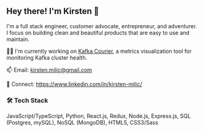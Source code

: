 ## Hey there! I'm Kirsten 👋

I'm a full stack engineer, customer advocate, entrepreneur, and adventurer. I focus on building clean and beautiful products that are easy to use and maintain.

👩‍💻 I'm currently working on [Kafka Courier](https://github.com/oslabs-beta/KafkaCourier), a metrics visualization tool for monitoring Kafka cluster health.

📫 Email: kirsten.milic@gmail.com

🤝 Connect: https://www.linkedin.com/in/kirsten-milic/

### 🛠 Tech Stack
JavaScript/TypeScript, Python, React.js, Redux, Node.js, Express.js, SQL (Postgres, mySQL), NoSQL (MongoDB), HTML5, CSS3/Sass

